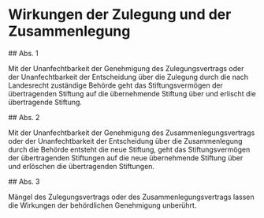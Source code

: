 # Wirkungen der Zulegung und der Zusammenlegung



\#\# Abs. 1

 Mit der Unanfechtbarkeit der Genehmigung des Zulegungsvertrags oder der Unanfechtbarkeit der Entscheidung über die Zulegung durch die nach Landesrecht zuständige Behörde geht das Stiftungsvermögen der übertragenden Stiftung auf die übernehmende Stiftung über und erlischt die übertragende Stiftung.

\#\# Abs. 2

 Mit der Unanfechtbarkeit der Genehmigung des Zusammenlegungsvertrags oder der Unanfechtbarkeit der Entscheidung über die Zusammenlegung durch die Behörde entsteht die neue Stiftung, geht das Stiftungsvermögen der übertragenden Stiftungen auf die neue übernehmende Stiftung über und erlöschen die übertragenden Stiftungen.

\#\# Abs. 3

 Mängel des Zulegungsvertrags oder des Zusammenlegungsvertrags lassen die Wirkungen der behördlichen Genehmigung unberührt. 

